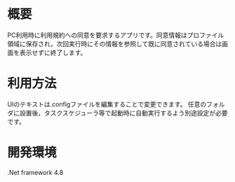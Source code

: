 # 概要
 PC利用時に利用規約への同意を要求するアプリです。同意情報はプロファイル領域に保存され，次回実行時にその情報を参照して既に同意されている場合は画面を表示せずに終了します。

# 利用方法
 UIのテキストは.configファイルを編集することで変更できます。
 任意のフォルダに設置後，タスクスケジューラ等で起動時に自動実行するよう別途設定が必要です。

# 開発環境
 .Net framework 4.8
